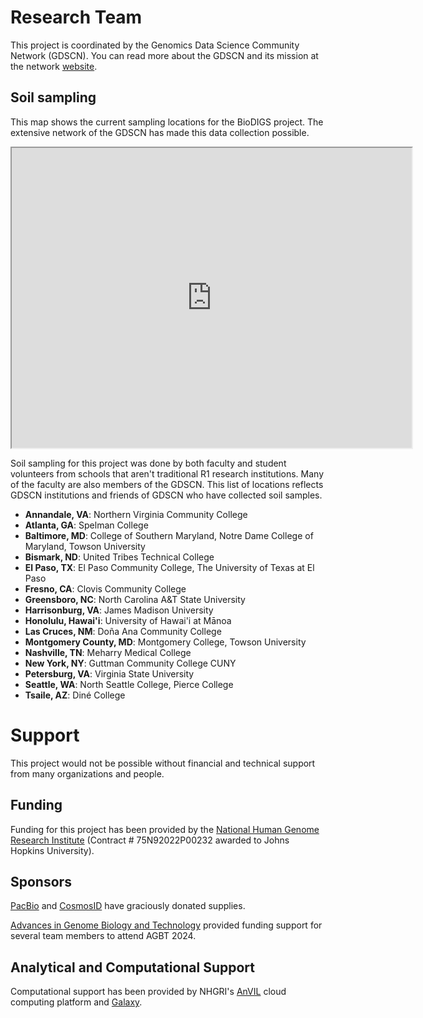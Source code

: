 # Research Team

This project is coordinated by the Genomics Data Science Community Network (GDSCN). You can read more about the GDSCN and its mission at the network [website](https://www.gdscn.org/home).

## Soil sampling 

This map shows the current sampling locations for the BioDIGS project. The extensive network of the GDSCN has made this data collection possible. 

<iframe src="https://www.google.com/maps/d/embed?mid=1j6lqxJuQ1ACOmtT14TKdZ2D127XYnok&ehbc=2E312F" width="640" height="480" title="BioDIGS current sampling locations"></iframe>

Soil sampling for this project was done by both faculty and student volunteers from schools that aren't traditional R1 research institutions. Many of the faculty are also members of the GDSCN. This list of locations reflects GDSCN institutions and friends of GDSCN who have collected soil samples.

- **Annandale, VA**: Northern Virginia Community College
- **Atlanta, GA**: Spelman College
- **Baltimore, MD**: College of Southern Maryland, Notre Dame College of Maryland, Towson University
- **Bismark, ND**: United Tribes Technical College
- **El Paso, TX**: El Paso Community College, The University of Texas at El Paso
- **Fresno, CA**: Clovis Community College
- **Greensboro, NC**: North Carolina A&T State University
- **Harrisonburg, VA**: James Madison University
- **Honolulu, Hawai'i**: University of Hawai'i at M&amacr;noa
- **Las Cruces, NM**: Do&ntilde;a Ana Community College
- **Montgomery County, MD**: Montgomery College, Towson University
- **Nashville, TN**: Meharry Medical College
- **New York, NY**: Guttman Community College CUNY
- **Petersburg, VA**: Virginia State University
- **Seattle, WA**: North Seattle College, Pierce College
- **Tsaile, AZ**: Din&eacute; College  


# Support

This project would not be possible without financial and technical support from many organizations and people. 

## Funding
  
Funding for this project has been provided by the [National Human Genome Research Institute](https://www.genome.gov/) (Contract # 75N92022P00232 awarded to Johns Hopkins University). 

## Sponsors

[PacBio](https://www.pacb.com/) and [CosmosID](https://www.cosmosid.com/) have graciously donated supplies.

[Advances in Genome Biology and Technology](https://www.agbt.org/) provided funding support for several team members to attend AGBT 2024.

## Analytical and Computational Support

Computational support has been provided by NHGRI's [AnVIL](https://anvilproject.org/) cloud computing platform and [Galaxy](usegalaxy.org).
